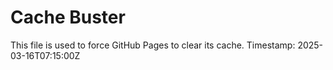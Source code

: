 # Cache Buster

This file is used to force GitHub Pages to clear its cache.
Timestamp: 2025-03-16T07:15:00Z
